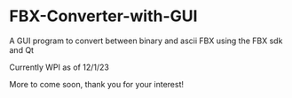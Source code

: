 # FBX-Converter-with-GUI
A GUI program to convert between binary and ascii FBX using the FBX sdk and Qt

Currently WPI as of 12/1/23

More to come soon, thank you for your interest!
